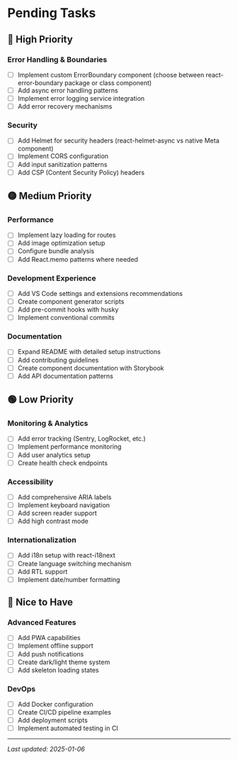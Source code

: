 # Pending Tasks

## 🔴 High Priority

### Error Handling & Boundaries
- [ ] Implement custom ErrorBoundary component (choose between react-error-boundary package or class component)
- [ ] Add async error handling patterns
- [ ] Implement error logging service integration
- [ ] Add error recovery mechanisms

### Security
- [ ] Add Helmet for security headers (react-helmet-async vs native Meta component)
- [ ] Implement CORS configuration
- [ ] Add input sanitization patterns
- [ ] Add CSP (Content Security Policy) headers

## 🟡 Medium Priority

### Performance
- [ ] Implement lazy loading for routes
- [ ] Add image optimization setup
- [ ] Configure bundle analysis
- [ ] Add React.memo patterns where needed

### Development Experience
- [ ] Add VS Code settings and extensions recommendations
- [ ] Create component generator scripts
- [ ] Add pre-commit hooks with husky
- [ ] Implement conventional commits

### Documentation
- [ ] Expand README with detailed setup instructions
- [ ] Add contributing guidelines
- [ ] Create component documentation with Storybook
- [ ] Add API documentation patterns

## 🟢 Low Priority

### Monitoring & Analytics
- [ ] Add error tracking (Sentry, LogRocket, etc.)
- [ ] Implement performance monitoring
- [ ] Add user analytics setup
- [ ] Create health check endpoints

### Accessibility
- [ ] Add comprehensive ARIA labels
- [ ] Implement keyboard navigation
- [ ] Add screen reader support
- [ ] Add high contrast mode

### Internationalization
- [ ] Add i18n setup with react-i18next
- [ ] Create language switching mechanism
- [ ] Add RTL support
- [ ] Implement date/number formatting

## 🔧 Nice to Have

### Advanced Features
- [ ] Add PWA capabilities
- [ ] Implement offline support
- [ ] Add push notifications
- [ ] Create dark/light theme system
- [ ] Add skeleton loading states

### DevOps
- [ ] Add Docker configuration
- [ ] Create CI/CD pipeline examples
- [ ] Add deployment scripts
- [ ] Implement automated testing in CI

---

*Last updated: 2025-01-06*